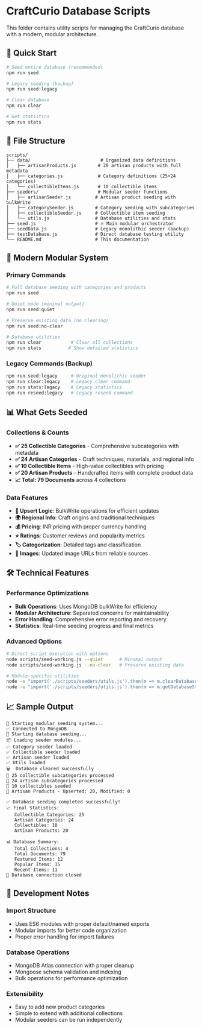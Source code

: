 # CraftCurio Database Scripts

This folder contains utility scripts for managing the CraftCurio database with a modern, modular architecture.

## 🎯 Quick Start

```bash
# Seed entire database (recommended)
npm run seed

# Legacy seeding (backup)
npm run seed:legacy

# Clear database
npm run clear

# Get statistics
npm run stats
```

## 📁 File Structure

```text
scripts/
├── data/                          # Organized data definitions
│   ├── artisanProducts.js        # 20 artisan products with full metadata
│   ├── categories.js             # Category definitions (25+24 categories)
│   └── collectibleItems.js       # 10 collectible items
├── seeders/                      # Modular seeder functions
│   ├── artisanSeeder.js         # Artisan product seeding with bulkWrite
│   ├── categorySeeder.js        # Category seeding with subcategories
│   ├── collectibleSeeder.js     # Collectible item seeding
│   └── utils.js                 # Database utilities and stats
├── seed.js                      # 🔥 Main modular orchestrator
├── seedData.js                  # Legacy monolithic seeder (backup)
├── testDatabase.js              # Direct database testing utility
└── README.md                    # This documentation
```

## 🚀 Modern Modular System

### Primary Commands

```bash
# Full database seeding with categories and products
npm run seed

# Quiet mode (minimal output)
npm run seed:quiet

# Preserve existing data (no clearing)
npm run seed:no-clear

# Database utilities
npm run clear           # Clear all collections
npm run stats          # Show detailed statistics
```

### Legacy Commands (Backup)

```bash
npm run seed:legacy     # Original monolithic seeder
npm run clear:legacy    # Legacy clear command
npm run stats:legacy    # Legacy statistics
npm run reseed:legacy   # Legacy reseed command
```

## 📊 What Gets Seeded

### Collections & Counts

- **✅ 25 Collectible Categories** - Comprehensive subcategories with metadata
- **✅ 24 Artisan Categories** - Craft techniques, materials, and regional info
- **✅ 10 Collectible Items** - High-value collectibles with pricing
- **✅ 20 Artisan Products** - Handcrafted items with complete product data
- **📈 Total: 79 Documents** across 4 collections

### Data Features

- **🔄 Upsert Logic**: BulkWrite operations for efficient updates
- **🌍 Regional Info**: Craft origins and traditional techniques
- **💰 Pricing**: INR pricing with proper currency handling
- **⭐ Ratings**: Customer reviews and popularity metrics
- **🏷️ Categorization**: Detailed tags and classification
- **📸 Images**: Updated image URLs from reliable sources

## 🛠️ Technical Features

### Performance Optimizations

- **Bulk Operations**: Uses MongoDB bulkWrite for efficiency
- **Modular Architecture**: Separated concerns for maintainability
- **Error Handling**: Comprehensive error reporting and recovery
- **Statistics**: Real-time seeding progress and final metrics

### Advanced Options

```bash
# Direct script execution with options
node scripts/seed-working.js --quiet      # Minimal output
node scripts/seed-working.js --no-clear   # Preserve existing data

# Module-specific utilities
node -e "import('./scripts/seeders/utils.js').then(m => m.clearDatabase())"
node -e "import('./scripts/seeders/utils.js').then(m => m.getDatabaseStats().then(console.log))"
```

## 📈 Sample Output

```text
🔄 Starting modular seeding system...
✅ Connected to MongoDB
🌱 Starting database seeding...
📦 Loading seeder modules...
✅ Category seeder loaded
✅ Collectible seeder loaded  
✅ Artisan seeder loaded
✅ Utils loaded
🗑️  Database cleared successfully
📂 25 collectible subcategories processed
📂 24 artisan subcategories processed
🎯 10 collectibles seeded
🎨 Artisan Products - Upserted: 20, Modified: 0

✅ Database seeding completed successfully!
📈 Final Statistics:
   Collectible Categories: 25
   Artisan Categories: 24
   Collectibles: 10
   Artisan Products: 20

📊 Database Summary:
   Total Collections: 4
   Total Documents: 79
   Featured Items: 12
   Popular Items: 15
   Recent Items: 11
👋 Database connection closed
```

## 🔧 Development Notes

### Import Structure

- Uses ES6 modules with proper default/named exports
- Modular imports for better code organization
- Proper error handling for import failures

### Database Operations

- MongoDB Atlas connection with proper cleanup
- Mongoose schema validation and indexing
- Bulk operations for performance optimization

### Extensibility

- Easy to add new product categories
- Simple to extend with additional collections
- Modular seeders can be run independently
